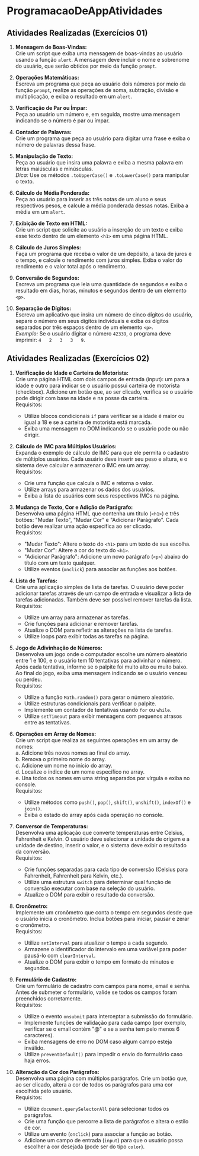 # ProgramacaoDeAppAtividades

## Atividades Realizadas (Exercícios 01)

1. **Mensagem de Boas-Vindas:**  
   Crie um script que exiba uma mensagem de boas-vindas ao usuário usando a função `alert`. A mensagem deve incluir o nome e sobrenome do usuário, que serão obtidos por meio da função `prompt`.

2. **Operações Matemáticas:**  
   Escreva um programa que peça ao usuário dois números por meio da função `prompt`, realize as operações de soma, subtração, divisão e multiplicação, e exiba o resultado em um `alert`.

3. **Verificação de Par ou Ímpar:**  
   Peça ao usuário um número e, em seguida, mostre uma mensagem indicando se o número é par ou ímpar.

4. **Contador de Palavras:**  
   Crie um programa que peça ao usuário para digitar uma frase e exiba o número de palavras dessa frase.

5. **Manipulação de Texto:**  
   Peça ao usuário que insira uma palavra e exiba a mesma palavra em letras maiúsculas e minúsculas.  
   *Dica:* Use os métodos `.toUpperCase()` e `.toLowerCase()` para manipular o texto.

6. **Cálculo de Média Ponderada:**  
   Peça ao usuário para inserir as três notas de um aluno e seus respectivos pesos, e calcule a média ponderada dessas notas. Exiba a média em um `alert`.

7. **Exibição de Texto em HTML:**  
   Crie um script que solicite ao usuário a inserção de um texto e exiba esse texto dentro de um elemento `<h1>` em uma página HTML.

8. **Cálculo de Juros Simples:**  
   Faça um programa que receba o valor de um depósito, a taxa de juros e o tempo, e calcule o rendimento com juros simples. Exiba o valor do rendimento e o valor total após o rendimento.

9. **Conversão de Segundos:**  
   Escreva um programa que leia uma quantidade de segundos e exiba o resultado em dias, horas, minutos e segundos dentro de um elemento `<p>`.

10. **Separação de Dígitos:**  
    Escreva um aplicativo que insira um número de cinco dígitos do usuário, separe o número em seus dígitos individuais e exiba os dígitos separados por três espaços dentro de um elemento `<p>`.  
    *Exemplo:* Se o usuário digitar o número `42339`, o programa deve imprimir: `4   2   3   3   9`.

## Atividades Realizadas (Exercícios 02)

1. **Verificação de Idade e Carteira de Motorista:**  
   Crie uma página HTML com dois campos de entrada (input): um para a idade e outro para indicar se o usuário possui carteira de motorista (checkbox). Adicione um botão que, ao ser clicado, verifica se o usuário pode dirigir com base na idade e na posse da carteira.  
   Requisitos:  
   - Utilize blocos condicionais `if` para verificar se a idade é maior ou igual a 18 e se a carteira de motorista está marcada.  
   - Exiba uma mensagem no DOM indicando se o usuário pode ou não dirigir.

2. **Cálculo de IMC para Múltiplos Usuários:**  
   Expanda o exemplo de cálculo de IMC para que ele permita o cadastro de múltiplos usuários. Cada usuário deve inserir seu peso e altura, e o sistema deve calcular e armazenar o IMC em um array.  
   Requisitos:  
   - Crie uma função que calcula o IMC e retorna o valor.  
   - Utilize arrays para armazenar os dados dos usuários.  
   - Exiba a lista de usuários com seus respectivos IMCs na página.

3. **Mudança de Texto, Cor e Adição de Parágrafo:**  
   Desenvolva uma página HTML que contenha um título (`<h1>`) e três botões: "Mudar Texto", "Mudar Cor" e "Adicionar Parágrafo". Cada botão deve realizar uma ação específica ao ser clicado.  
   Requisitos:  
   - "Mudar Texto": Altere o texto do `<h1>` para um texto de sua escolha.  
   - "Mudar Cor": Altere a cor do texto do `<h1>`.  
   - "Adicionar Parágrafo": Adicione um novo parágrafo (`<p>`) abaixo do título com um texto qualquer.  
   - Utilize eventos (`onclick`) para associar as funções aos botões.

4. **Lista de Tarefas:**  
   Crie uma aplicação simples de lista de tarefas. O usuário deve poder adicionar tarefas através de um campo de entrada e visualizar a lista de tarefas adicionadas. Também deve ser possível remover tarefas da lista.  
   Requisitos:  
   - Utilize um array para armazenar as tarefas.  
   - Crie funções para adicionar e remover tarefas.  
   - Atualize o DOM para refletir as alterações na lista de tarefas.  
   - Utilize loops para exibir todas as tarefas na página.

5. **Jogo de Adivinhação de Números:**  
   Desenvolva um jogo onde o computador escolhe um número aleatório entre 1 e 100, e o usuário tem 10 tentativas para adivinhar o número. Após cada tentativa, informe se o palpite foi muito alto ou muito baixo. Ao final do jogo, exiba uma mensagem indicando se o usuário venceu ou perdeu.  
   Requisitos:  
   - Utilize a função `Math.random()` para gerar o número aleatório.  
   - Utilize estruturas condicionais para verificar o palpite.  
   - Implemente um contador de tentativas usando `for` ou `while`.  
   - Utilize `setTimeout` para exibir mensagens com pequenos atrasos entre as tentativas.

6. **Operações em Array de Nomes:**  
   Crie um script que realiza as seguintes operações em um array de nomes:  
   a. Adicione três novos nomes ao final do array.  
   b. Remova o primeiro nome do array.  
   c. Adicione um nome no início do array.  
   d. Localize o índice de um nome específico no array.  
   e. Una todos os nomes em uma string separados por vírgula e exiba no console.  
   Requisitos:  
   - Utilize métodos como `push()`, `pop()`, `shift()`, `unshift()`, `indexOf()` e `join()`.  
   - Exiba o estado do array após cada operação no console.

7. **Conversor de Temperaturas:**  
   Desenvolva uma aplicação que converte temperaturas entre Celsius, Fahrenheit e Kelvin. O usuário deve selecionar a unidade de origem e a unidade de destino, inserir o valor, e o sistema deve exibir o resultado da conversão.  
   Requisitos:  
   - Crie funções separadas para cada tipo de conversão (Celsius para Fahrenheit, Fahrenheit para Kelvin, etc.).  
   - Utilize uma estrutura `switch` para determinar qual função de conversão executar com base na seleção do usuário.  
   - Atualize o DOM para exibir o resultado da conversão.

8. **Cronômetro:**  
   Implemente um cronômetro que conta o tempo em segundos desde que o usuário inicia o cronômetro. Inclua botões para iniciar, pausar e zerar o cronômetro.  
   Requisitos:  
   - Utilize `setInterval` para atualizar o tempo a cada segundo.  
   - Armazene o identificador do intervalo em uma variável para poder pausá-lo com `clearInterval`.  
   - Atualize o DOM para exibir o tempo em formato de minutos e segundos.

9. **Formulário de Cadastro:**  
   Crie um formulário de cadastro com campos para nome, email e senha. Antes de submeter o formulário, valide se todos os campos foram preenchidos corretamente.  
   Requisitos:  
   - Utilize o evento `onsubmit` para interceptar a submissão do formulário.  
   - Implemente funções de validação para cada campo (por exemplo, verificar se o email contém "@" e se a senha tem pelo menos 6 caracteres).  
   - Exiba mensagens de erro no DOM caso algum campo esteja inválido.  
   - Utilize `preventDefault()` para impedir o envio do formulário caso haja erros.

10. **Alteração da Cor dos Parágrafos:**  
    Desenvolva uma página com múltiplos parágrafos. Crie um botão que, ao ser clicado, altera a cor de todos os parágrafos para uma cor escolhida pelo usuário.  
    Requisitos:  
    - Utilize `document.querySelectorAll` para selecionar todos os parágrafos.  
    - Crie uma função que percorre a lista de parágrafos e altera o estilo de cor.  
    - Utilize um evento (`onclick`) para associar a função ao botão.  
    - Adicione um campo de entrada (`input`) para que o usuário possa escolher a cor desejada (pode ser do tipo `color`).
